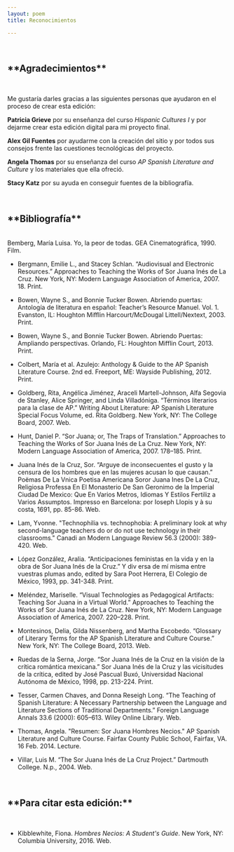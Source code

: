```yaml
---
layout: poem
title: Reconocimientos

---
```

<br/>
<h2>**Agradecimientos**</h2>
<br/>

Me gustaría darles gracias a las siguientes personas que ayudaron en el proceso de crear esta edición:

**Patricia Grieve** por su enseñanza del curso *Hispanic Cultures I* y por dejarme crear esta edición digital para mi proyecto final.

**Alex Gil Fuentes** por ayudarme con la creación del sitio y por todos sus consejos frente las cuestiones tecnológicas del proyecto.

**Angela Thomas** por su enseñanza del curso *AP Spanish Literature and Culture* y los materiales que ella ofreció.

**Stacy Katz** por su ayuda en conseguir fuentes de la bibliografía. 

<br/>
<h2>**Bibliografía**</h2>
<br/>
Bemberg, María Luisa. Yo, la peor de todas. GEA Cinematográfica, 1990. Film.

* Bergmann, Emilie L., and Stacey Schlan. “Audiovisual and Electronic Resources.” Approaches to Teaching the Works of Sor Juana Inés de La Cruz. New York, NY: Modern Language Association of America, 2007. 18. Print.

* Bowen, Wayne S., and Bonnie Tucker Bowen. Abriendo puertas: Antología de literatura en español: Teacher’s Resource Manuel. Vol. 1. Evanston, IL: Houghton Mifflin Harcourt/McDougal Littell/Nextext, 2003. Print.

* Bowen, Wayne S., and Bonnie Tucker Bowen. Abriendo Puertas: Ampliando perspectivas. Orlando, FL: Houghton Mifflin Court, 2013. Print.

* Colbert, María et al. Azulejo: Anthology & Guide to the AP Spanish Literature Course. 2nd ed. Freeport, ME: Wayside Publishing, 2012. Print.

* Goldberg, Rita, Angélica Jiménez, Araceli Martell-Johnson, Alfa Segovia de Stanley, Alice Springer, and Linda Villadóniga. “Términos literarios para la clase de AP.” Writing About Literature: AP Spanish Literature Special Focus Volume, ed. Rita Goldberg. New York, NY: The College Board, 2007. Web.

* Hunt, Daniel P. “Sor Juana; or, The Traps of Translation.” Approaches to Teaching the Works of Sor Juana Inés de La Cruz. New York, NY: Modern Language Association of America, 2007. 178–185. Print.

* Juana Inés de la Cruz, Sor. “Arguye de inconsecuentes el gusto y la censura de los hombres que en las mujeres acusan lo que causan.” Poëmas De La Vnica Poetisa Americana Soror Juana Ines De La Cruz, Religiosa Professa En El Monasterio De San Geronimo de la Imperial Ciudad De Mexico: Que En Varios Metros, Idiomas Y Estilos Fertiliz a Varios Assumptos. Impresso en Barcelona: por Ioseph Llopis y à su costa, 1691, pp. 85-86. Web. 

* Lam, Yvonne. "Technophilia vs. technophobia: A preliminary look at why second-language teachers do or do not use technology in their classrooms." Canadi an Modern Language Review 56.3 (2000): 389-420. Web. 

* López González, Aralia. “Anticipaciones feministas en la vida y en la obra de Sor Juana Inés de la Cruz.” Y div ersa de mí misma entre vuestras plumas ando, edited by Sara Poot Herrera, El Colegio de México, 1993, pp. 341-348. Print. 

* Meléndez, Mariselle. “Visual Technologies as Pedagogical Artifacts: Teaching Sor Juana in a Virtual World.” Approaches to Teaching the Works of Sor Juana Inés de La Cruz. New York, NY: Modern Language Association of America, 2007. 220–228. Print.

* Montesinos, Delia, Gilda Nissenberg, and Martha Escobedo. “Glossary of Literary Terms for the AP Spanish Literature and Culture Course.” New York, NY: The College Board, 2013. Web.

* Ruedas de la Serna, Jorge. “Sor Juana Inés de la Cruz en la visión de la crítica romántica mexicana.” Sor Juana Inés de la Cruz y las vicisitudes de la crítica, edited by José Pascual Buxó, Universidad Nacional Autónoma de México, 1998, pp. 213-224. Print. 

* Tesser, Carmen Chaves, and Donna Reseigh Long. “The Teaching of Spanish Literature: A Necessary Partnership between the Language and Literature Sections of Traditional Departments.” Foreign Language Annals 33.6 (2000): 605–613. Wiley Online Library. Web. 

* Thomas, Angela. "Resumen: Sor Juana Hombres Necios." AP Spanish Literature and Culture Course. Fairfax County Public School, Fairfax, VA. 16 Feb. 2014. Lecture.

* Villar, Luis M. “The Sor Juana Inés de La Cruz Project.” Dartmouth College. N.p., 2004. Web.

<br/>
<h2>**Para citar esta edición:**</h2>
<br/>

* Kibblewhite, Fiona. *Hombres Necios: A Student's Guide*. New York, NY: Columbia University, 2016. Web.
